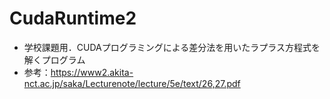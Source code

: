 # CudaRuntime2
- 学校課題用．CUDAプログラミングによる差分法を用いたラプラス方程式を解くプログラム
- 参考：https://www2.akita-nct.ac.jp/saka/Lecturenote/lecture/5e/text/26,27.pdf
